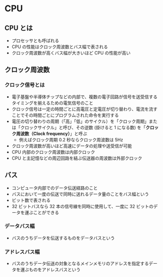 # CPU

## CPU とは

- プロセッサとも呼ばれる
- CPU の性能はクロック周波数とバス幅で表される
- クロック周波数が高くバス幅が大きいほど CPU の性能が高い

## クロック周波数

### クロック信号とは

- 電子基盤や半導体チップなどの内部で、複数の電子回路が信号を送受信するタイミングを揃えるための電気信号のこと
- クロック信号は一定の時間ごとに高電圧と定電圧が切り替わり、電流を流すことでその時間ごとにプログラムされた命令を実行する
- 電圧の切り替わりの周期（「高」「低」のサイクル）を「クロック周期」または「クロックサイクル」と呼び、その逆数 (掛けると 1 になる数) を「**クロック周波数（Clock frequency）**」と呼ぶ
  - 例えばクロック周期 0.2 秒ならクロック周波数は 5Hz
- クロック周波数が高いほど高速にデータの処理や送受信が可能
- CPU 内部のクロック周波数は内部クロック
- CPU と主記憶などの周辺回路を結ぶ伝送器の周波数は外部クロック

## バス

- コンピュータ内部でのデータ伝送経路のこと
- バスにおいて一度の伝送で同時に送れるデータ量のことをバス幅という
- ビット数で表される
- 32 ビットバスなら 32 本の信号線を同時に使用して、一度に 32 ビットのデータを運ぶことができる

### データバス幅

- バスのうちデータを伝送するものをデータバスという

### アドレスバス幅

- バスのうちデータ伝送の対象となるメインメモリのアドレスを指定するデータを運ぶものをアドレスバスという
